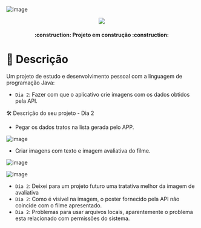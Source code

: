
![image](https://user-images.githubusercontent.com/128855481/228686948-e0e42e7f-a4e4-4cf4-84db-20578b7b5114.png)
<p align="center">
<img src="http://img.shields.io/static/v1?label=STATUS&message=EM%20DESENVOLVIMENTO&color=GREEN&style=for-the-badge"/>
</p>


<h4 align="center"> 
    :construction:  Projeto em construção  :construction:
</h4>

# :hammer: Descrição

Um projeto de estudo e desenvolvimento pessoal com a linguagem de programação Java:

- `Dia 2`: Fazer com que o aplicativo crie imagens com os dados obtidos pela API.


🛠️ Descrição do seu projeto - Dia 2

* Pegar os dados tratos na lista gerada pelo APP.

![image](https://user-images.githubusercontent.com/128855481/228687671-2a4875b0-f368-46f3-b1bb-ab167fa92f8a.png)

* Criar imagens com texto e imagem avaliativa do filme.

![image](https://user-images.githubusercontent.com/128855481/228687535-bf1387d2-645c-4865-bfa0-a5cde3f1da2b.png)

![image](https://user-images.githubusercontent.com/128855481/228687795-29086bb0-b044-4485-9fba-2094df006429.png)

- `Dia 2`: Deixei para um projeto futuro uma tratativa melhor da imagem de avaliativa
- `Dia 2`: Como é visivel na imagem, o poster fornecido pela API não coincide com o filme apresentado.
- `Dia 2`: Problemas para usar arquivos locais, aparentemente o problema esta relacionado com permissões do sistema.
